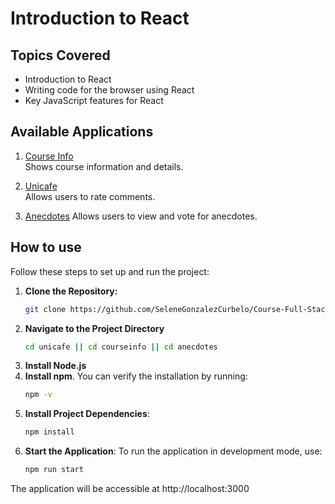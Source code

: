# Introduction to React

## Topics Covered
- Introduction to React
- Writing code for the browser using React
- Key JavaScript features for React

## Available Applications

1. [Course Info](./courseinfo)  
    Shows course information and details.

2. [Unicafe](./unicafe)  
    Allows users to rate comments.

3. [Anecdotes](./anecdotes) 
    Allows users to view and vote for anecdotes.

## How to use

Follow these steps to set up and run the project:

1. **Clone the Repository:**
   ```bash
   git clone https://github.com/SeleneGonzalezCurbelo/Course-Full-Stack-Open/part1
2. **Navigate to the Project Directory**
   ```bash
   cd unicafe || cd courseinfo || cd anecdotes
4. **Install Node.js**
5. **Install npm**. You can verify the installation by running: 
    ```bash
    npm -v
6. **Install Project Dependencies**: 
    ```bash
    npm install
7. **Start the Application**: To run the application in development mode, use:
    ```bash
    npm run start
The application will be accessible at http://localhost:3000

